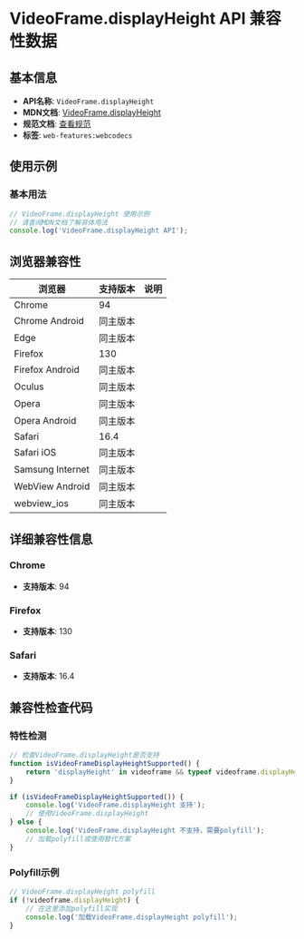 # VideoFrame.displayHeight API 兼容性数据

## 基本信息

- **API名称**: `VideoFrame.displayHeight`
- **MDN文档**: [VideoFrame.displayHeight](https://developer.mozilla.org/docs/Web/API/VideoFrame/displayHeight)
- **规范文档**: [查看规范](https://w3c.github.io/webcodecs/#dom-videoframe-displayheight)
- **标签**: `web-features:webcodecs`

## 使用示例

### 基本用法

```javascript
// VideoFrame.displayHeight 使用示例
// 请查阅MDN文档了解具体用法
console.log('VideoFrame.displayHeight API');
```

## 浏览器兼容性

| 浏览器 | 支持版本 | 说明 |
|--------|----------|------|
| Chrome | 94 |  |
| Chrome Android | 同主版本 |  |
| Edge | 同主版本 |  |
| Firefox | 130 |  |
| Firefox Android | 同主版本 |  |
| Oculus | 同主版本 |  |
| Opera | 同主版本 |  |
| Opera Android | 同主版本 |  |
| Safari | 16.4 |  |
| Safari iOS | 同主版本 |  |
| Samsung Internet | 同主版本 |  |
| WebView Android | 同主版本 |  |
| webview_ios | 同主版本 |  |

## 详细兼容性信息

### Chrome

- **支持版本**: 94

### Firefox

- **支持版本**: 130

### Safari

- **支持版本**: 16.4

## 兼容性检查代码

### 特性检测

```javascript
// 检查VideoFrame.displayHeight是否支持
function isVideoFrameDisplayHeightSupported() {
    return 'displayHeight' in videoframe && typeof videoframe.displayHeight === 'function';
}

if (isVideoFrameDisplayHeightSupported()) {
    console.log('VideoFrame.displayHeight 支持');
    // 使用VideoFrame.displayHeight
} else {
    console.log('VideoFrame.displayHeight 不支持，需要polyfill');
    // 加载polyfill或使用替代方案
}
```

### Polyfill示例

```javascript
// VideoFrame.displayHeight polyfill
if (!videoframe.displayHeight) {
    // 在这里添加polyfill实现
    console.log('加载VideoFrame.displayHeight polyfill');
}
```

